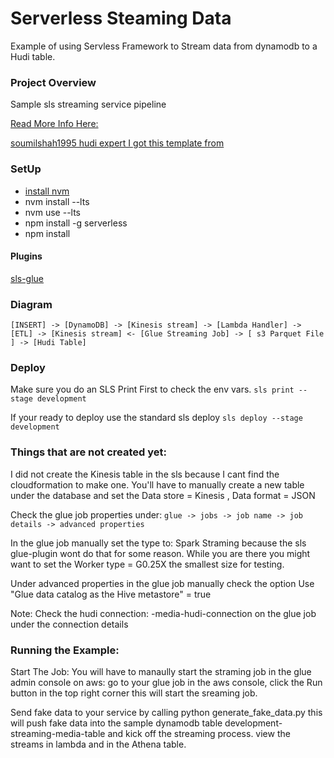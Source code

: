 # Serverless Steaming Data

Example of using Servless Framework to Stream data from dynamodb to a Hudi table.

### Project Overview

Sample sls streaming service pipeline

[Read More Info Here:](https://aws.amazon.com/blogs/big-data/build-a-serverless-pipeline-to-analyze-streaming-data-using-aws-glue-apache-hudi-and-amazon-s3/)

[soumilshah1995 hudi expert I got this template from](https://github.com/soumilshah1995/getting-started-with-pyspark-and-apache-hudi-glue-)

### SetUp

- [install nvm](https://github.com/nvm-sh/nvm#installing-and-updating)
- nvm install --lts
- nvm use --lts
- npm install -g serverless
- npm install

#### Plugins

[sls-glue](https://www.npmjs.com/package/serverless-glue)

### Diagram

```
[INSERT] -> [DynamoDB] -> [Kinesis stream] -> [Lambda Handler] -> [ETL] -> [Kinesis stream] <- [Glue Streaming Job] -> [ s3 Parquet File ] -> [Hudi Table]
```

### Deploy

Make sure you do an SLS Print First to check the env vars.
`sls print --stage development`

If your ready to deploy use the standard sls deploy
`sls deploy --stage development`

### Things that are not created yet:

I did not create the Kinesis table in the sls because I cant find the cloudformation to make one. You'll have to manually create a new table under the database and set the Data store = Kinesis , Data format = JSON

Check the glue job properties under:
`glue -> jobs -> job name -> job details -> advanced properties`

In the glue job manually set the type to: Spark Straming because the
sls glue-plugin wont do that for some reason. While you are there you might want to set
the Worker type = G0.25X the smallest size for testing.

Under advanced properties in the glue job manually check the option
Use "Glue data catalog as the Hive metastore" = true

Note: Check the hudi connection: <env>-media-hudi-connection on the glue job under the
connection details

### Running the Example:

Start The Job: You will have to manaully start the straming job in the glue admin console on aws: go to your glue job in the aws console, click the Run button in the top right corner
this will start the sreaming job.

Send fake data to your service by calling python generate_fake_data.py
this will push fake data into the sample dynamodb table development-streaming-media-table
and kick off the streaming process. view the streams in lambda and in the Athena table.
